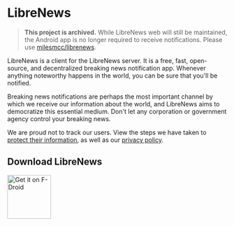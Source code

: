 LibreNews
=========

> **This project is archived.** While LibreNews web will still be maintained, the Android app is no longer required to receive notifications. Please use [milesmcc/librenews](https://github.com/milesmcc/librenews).

LibreNews is a client for the LibreNews server. It is a free, fast, open-source, and decentralized breaking news notification app. Whenever anything noteworthy happens in the world, you can be sure that you'll be notified.

Breaking news notifications are perhaps the most important channel by which we receive our information about the world, and LibreNews aims to democratize this essential medium. Don't let any corporation or government agency control your breaking news.

We are proud not to track our users. View the steps we have taken to [protect their information](https://github.com/milesmcc/LibreNews-Android/blob/master/STOPTRACKING.md), as well as our [privacy policy](https://github.com/milesmcc/LibreNews-Android/blob/master/PRIVACY.md).

## Download LibreNews

<a href="https://f-droid.org/packages/app.librenews.io.librenews" target="_blank">
<img src="https://f-droid.org/badge/get-it-on.png" alt="Get it on F-Droid" height="100"/></a>
